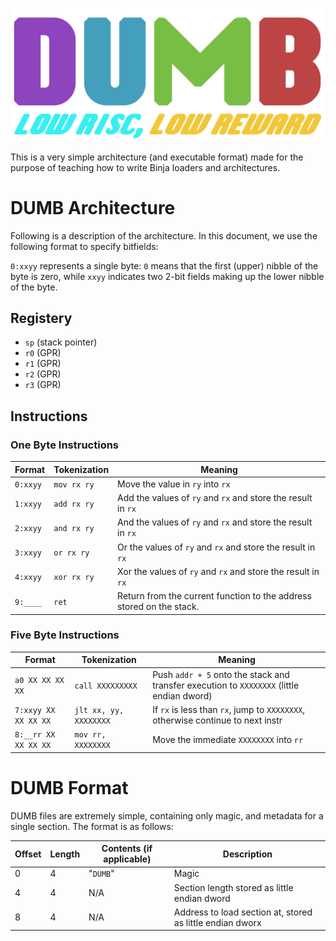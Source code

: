 ![DUMB Logo](dumb.svg)

This is a very simple architecture (and executable format) made for the purpose of teaching how to write Binja loaders and architectures.

# DUMB Architecture

Following is a description of the architecture. In this document, we use the following format to specify bitfields:

`0:xxyy` represents a single byte: `0` means that the first (upper) nibble of the byte is zero, while `xxyy` indicates two 2-bit fields making up the lower nibble of the byte.

## Registery

* `sp` (stack pointer)
* `r0` (GPR)
* `r1` (GPR)
* `r2` (GPR)
* `r3` (GPR)

## Instructions

### One Byte Instructions

| Format   | Tokenization  | Meaning                                                              |
| -------- | ------------  | ------------------------------------                                 |
| `0:xxyy` | `mov rx ry`   | Move the value in `ry` into `rx`                                     |
| `1:xxyy` | `add rx ry`   | Add the values of `ry` and `rx` and store the result in `rx`         |
| `2:xxyy` | `and rx ry`   | And the values of `ry` and `rx` and store the result in `rx`         |
| `3:xxyy` | `or rx ry`    | Or the values of `ry` and `rx` and store the result in `rx`          |
| `4:xxyy` | `xor rx ry`   | Xor the values of `ry` and `rx` and store the result in `rx`         |
| `9:____` | `ret`         | Return from the current function to the address stored on the stack. |

### Five Byte Instructions
| Format               |  Tokenization          |   Meaning                                                                        |
| -------------------- | ---------------------- | -------------------------------------------------------------------------------- |
| `a0 XX XX XX XX`     | `call XXXXXXXXX`       | Push `addr + 5` onto the stack and transfer execution to `XXXXXXXX` (little endian dword) |
| `7:xxyy XX XX XX XX` | `jlt xx, yy, XXXXXXXX` | If `rx` is less than `rx`, jump to `XXXXXXXX`, otherwise continue to next instr  |
| `8:__rr XX XX XX XX` | `mov rr, XXXXXXXX`     | Move the immediate `XXXXXXXX` into `rr`                                          |

# DUMB Format

DUMB files are extremely simple, containing only magic, and metadata for a single section. The format is as follows:

| Offset | Length | Contents (if applicable) | Description                                                |
| ------ | ------ | ------------------------ | ---------------------------------------------              |
| 0      | 4      | "`DUMB`"                 | Magic                                                      |
| 4      | 4      |          N/A             | Section length stored as little endian dword               |
| 8      | 4      |            N/A           | Address to load section at, stored as little endian dworx  |

